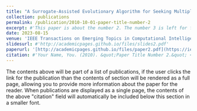 ```yaml
---
title: "A Surrogate-Assisted Evolutionary Algorithm for Seeking Multiple Solutions of Expensive Multimodal Optimization Problems"
collection: publications
permalink: /publication/2010-10-01-paper-title-number-2
excerpt: #'This paper is about the number 2. The number 3 is left for future work.'
date: 2023-08-15
venue: 'IEEE Transactions on Emerging Topics in Computational Intelligence'
slidesurl: #'http://academicpages.github.io/files/slides2.pdf'
paperurl: '[http://academicpages.github.io/files/paper2.pdf](https://ieeexplore.ieee.org/abstract/document/10218982)'
citation: #'Your Name, You. (2010). &quot;Paper Title Number 2.&quot; <i>Journal 1</i>. 1(2).'
---
```


The contents above will be part of a list of publications, if the user clicks the link for the publication than the contents of section will be rendered as a full page, allowing you to provide more information about the paper for the reader. When publications are displayed as a single page, the contents of the above "citation" field will automatically be included below this section in a smaller font.
